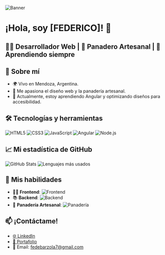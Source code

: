 ![Banner]()

# ¡Hola, soy [FEDERICO]! 👋

🧑‍💻 **Desarrollador Web** | 🍞 **Panadero Artesanal** | 🚀 **Aprendiendo siempre**
---
## 🚀 Sobre mí
- 🌍 Vivo en Mendoza, Argentina.
- 🎨 Me apasiona el diseño web y la panadería artesanal.
- 🌱 Actualmente, estoy aprendiendo Angular y optimizando diseños para accesibilidad.

## 🛠️ Tecnologías y herramientas
![HTML5](https://img.shields.io/badge/-HTML5-E34F26?style=flat-square&logo=html5&logoColor=white)
![CSS3](https://img.shields.io/badge/-CSS3-1572B6?style=flat-square&logo=css3)
![JavaScript](https://img.shields.io/badge/-JavaScript-F7DF1E?style=flat-square&logo=javascript&logoColor=black)
![Angular](https://img.shields.io/badge/-Angular-DD0031?style=flat-square&logo=angular)
![Node.js](https://img.shields.io/badge/-Node.js-339933?style=flat-square&logo=node.js)


## 📈 Mi estadística de GitHub
![GitHub Stats](https://github-readme-stats.vercel.app/api?username=pincha1212&show_icons=true&theme=radical)
![Lenguajes más usados](https://github-readme-stats.vercel.app/api/top-langs/?username=pincha1212&layout=compact&theme=radical)

## 🚀 Mis habilidades

- 🧑‍💻 **Frontend**: ![Frontend](https://img.shields.io/badge/Frontend-70%25-blue)
- 📚 **Backend**: ![Backend](https://img.shields.io/badge/Backend-25%25-green)
- 🍞 **Panadería Artesanal**: ![Panadería](https://img.shields.io/badge/Panadería-90%25-yellow)



## 📫 ¡Contáctame!
- [🌐 LinkedIn](https://www.linkedin.com/in/federico-barzola-7138b3216)
- [💼 Portafolio](https://pincha1212.github.io/fb-frontend-with-angular/)
- 📧 Email: fedebarzola7@gmail.com

